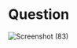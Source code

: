 # Question
![Screenshot (83)](https://github.com/aradhanayada/PW-assignment1-solution/assets/103102710/171ab8cb-0d88-4e8a-ab6c-cfd37693f601)
